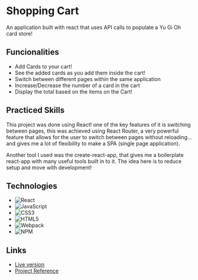 
# Shopping Cart

An application built with react that uses API calls to populate a Yu Gi Oh card store!
## Funcionalities

- Add Cards to your cart!
- See the added cards as you add them inside the cart!
- Switch between different pages within the same application
- Increase/Decrease the number of a card in the cart
- Display the total based on the items on the Cart!


## Practiced Skills
This project was done using React! one of the key features of it is switching between pages, this was achieved using React Router, a very powerful feature that allows for the user to switch between pages without reloading... and gives me a lot of flexibility to make a SPA (single page application).

Another tool I used was the create-react-app, that gives me a boilerplate react-app with many useful tools built in to it. The idea here is to reduce setup and move with development!
## Technologies

* ![React](https://img.shields.io/badge/react-%2320232a.svg?style=for-the-badge&logo=react&logoColor=%2361DAFB)
* ![JavaScript](https://img.shields.io/badge/javascript-%23323330.svg?style=for-the-badge&logo=javascript&logoColor=%23F7DF1E)
* 	![CSS3](https://img.shields.io/badge/css3-%231572B6.svg?style=for-the-badge&logo=css3&logoColor=white)
* ![HTML5](https://img.shields.io/badge/html5-%23E34F26.svg?style=for-the-badge&logo=html5&logoColor=white)
* 	![Webpack](https://img.shields.io/badge/webpack-%238DD6F9.svg?style=for-the-badge&logo=webpack&logoColor=black)
* ![NPM](https://img.shields.io/badge/NPM-%23000000.svg?style=for-the-badge&logo=npm&logoColor=white)
## Links

- [Live version](https://joaobitu.github.io/shopping-cart)
- [Project Reference](https://www.theodinproject.com/lessons/node-path-javascript-shopping-cart)
